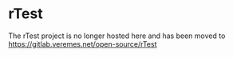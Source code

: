 # rTest

The rTest project is no longer hosted here and has been moved to https://gitlab.veremes.net/open-source/rTest
